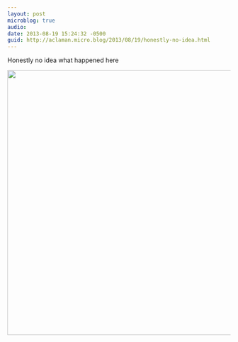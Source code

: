 ```yaml
---
layout: post
microblog: true
audio: 
date: 2013-08-19 15:24:32 -0500
guid: http://aclaman.micro.blog/2013/08/19/honestly-no-idea.html
---
```

Honestly no idea what happened here

<img src="http://micro.alexclaman.com/uploads/2018/94649a5627.jpg" width="600" height="600" />
